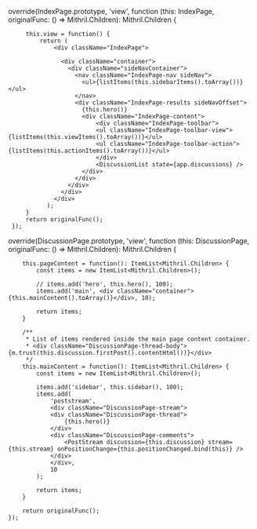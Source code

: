  override(IndexPage.prototype, 'view', function (this: IndexPage, originalFunc: () => Mithril.Children): Mithril.Children {

        
         this.view = function() {
             return (
                 <div className="IndexPage">
                  
                   <div className="container">
                     <div className="sideNavContainer">
                       <nav className="IndexPage-nav sideNav">
                         <ul>{listItems(this.sidebarItems().toArray())}</ul>
                       </nav>
                       <div className="IndexPage-results sideNavOffset">
                         {this.hero()}
                         <div className="IndexPage-content">
                             <div className="IndexPage-toolbar">
                             <ul className="IndexPage-toolbar-view">{listItems(this.viewItems().toArray())}</ul>
                             <ul className="IndexPage-toolbar-action">{listItems(this.actionItems().toArray())}</ul>
                             </div>
                             <DiscussionList state={app.discussions} />
                         </div>
                       </div>
                     </div>
                   </div>
                 </div>
               );
         }
         return originalFunc();
     });


override(DiscussionPage.prototype, 'view', function (this: DiscussionPage, originalFunc: () => Mithril.Children): Mithril.Children {

        this.pageContent = function(): ItemList<Mithril.Children> {
            const items = new ItemList<Mithril.Children>();
        
            // items.add('hero', this.hero(), 100);
            items.add('main', <div className="container">{this.mainContent().toArray()}</div>, 10);
        
            return items;
        }

        /**
         * List of items rendered inside the main page content container.
         * <div className="DiscussionPage-thread-body">{m.trust(this.discussion.firstPost().contentHtml())}</div>
         */
        this.mainContent = function(): ItemList<Mithril.Children> {
            const items = new ItemList<Mithril.Children>();
        
            items.add('sidebar', this.sidebar(), 100);
            items.add(
                'poststream',
                <div className="DiscussionPage-stream">
                <div className="DiscussionPage-thread">
                    {this.hero()}
                </div>
                <div className="DiscussionPage-comments">
                    <PostStream discussion={this.discussion} stream={this.stream} onPositionChange={this.positionChanged.bind(this)} />
                </div>
                </div>,
                10
            );
        
            return items;
        }

        return originalFunc();
    });